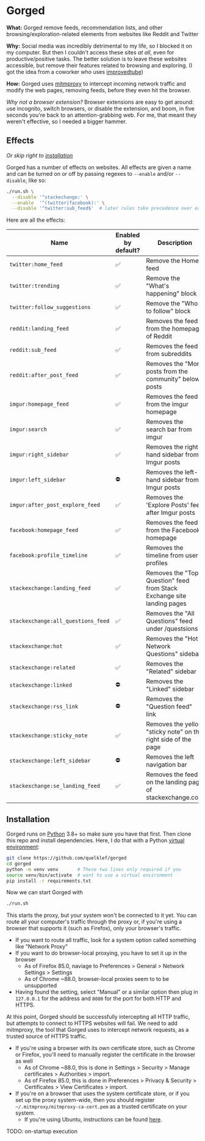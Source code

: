 # Gorged

**What:** Gorged remove feeds, recommendation lists, and other browsing/exploration-related elements from websites like Reddit and Twitter

**Why:** Social media was incredibly detrimental to my life, so I blocked it on my computer. But then I couldn't access these sites *at all*, even for productive/positive tasks. The better solution is to leave these websites accessible, but remove their features related to browsing and exploring. (I got the idea from a coworker who uses [improvedtube](https://chrome.google.com/webstore/detail/improve-youtube-open-sour/bnomihfieiccainjcjblhegjgglakjdd?hl=en))

**How:** Gorged uses [mitmproxy](https://mitmproxy.org/) to intercept incoming network traffic and modify the web pages, removing feeds, before they even hit the browser.

_Why not a browser extension?_ Browser extensions are easy to get around: use incognito, switch browsers, or disable the extension, and boom, in five seconds you're back to an attention-grabbing web. For me, that meant they weren't effective, so I needed a bigger hammer.

## Effects

_Or skip right to [installation](#installation)_

Gorged has a number of effects on websites. All effects are given a name and can be turned on or off by passing regexes to `--enable` and/or `--disable`, like so:

```bash
./run.sh \
  --disable '^stackechange:' \
  --enable  '^(twitter|facebook):' \
  --disable '^twitter:sub_feed$'  # later rules take precedence over earlier rules
```

Here are all the effects:

[comment]: # (BEGIN FLAG DOCS)

|Name|Enabled by default?|Description|
|-|-|-|
|`twitter:home_feed`|✅|Remove the Home feed|
|`twitter:trending`|✅|Remove the "What's happening" block|
|`twitter:follow_suggestions`|✅|Remove the "Who to follow" block|
|`reddit:landing_feed`|✅|Removes the feed from the homepage of Reddit|
|`reddit:sub_feed`|✅|Removes the feed from subreddits|
|`reddit:after_post_feed`|✅|Removes the "More posts from the <subreddit> community" below posts|
|`imgur:homepage_feed`|✅|Removes the feed from the imgur homepage|
|`imgur:search`|✅|Removes the search bar from imgur|
|`imgur:right_sidebar`|✅|Removes the right-hand sidebar from Imgur posts|
|`imgur:left_sidebar`|⛔|Removes the left-hand sidebar from Imgur posts|
|`imgur:after_post_explore_feed`|✅|Removes the 'Explore Posts' feed after Imgur posts|
|`facebook:homepage_feed`|✅|Removes the feed from the Facebook homepage|
|`facebook:profile_timeline`|✅|Removes the timeline from user profiles|
|`stackexchange:landing_feed`|✅|Removes the "Top Question" feed from Stack Exchange site landing pages|
|`stackexchange:all_questions_feed`|✅|Removes the "All Questions" feed under /questsions|
|`stackexchange:hot`|✅|Removes the "Hot Network Questions" sidebar|
|`stackexchange:related`|✅|Removes the "Related" sidebar|
|`stackexchange:linked`|⛔|Removes the "Linked" sidebar|
|`stackexchange:rss_link`|⛔|Removes the "Question feed" link|
|`stackexchange:sticky_note`|✅|Removes the yellow "sticky note" on the right side of the page|
|`stackexchange:left_sidebar`|⛔|Removes the left navigation bar|
|`stackexchange:se_landing_feed`|✅|Removes the feed on the landing page of stackexchange.com|

[comment]: # (END FLAG DOCS)

## Installation

Gorged runs on [Python](https://www.python.org/) 3.8+ so make sure you have that first. Then clone this repo and install dependencies. Here, I do that with a Python [virtual environment](https://docs.python.org/3/library/venv.html):

```bash
git clone https://github.com/quelklef/gorged
cd gorged
python -m venv venv       # These two lines only required if you
source venv/bin/activate  # want to use a virtual environment
pip install -r requirements.txt
```

Now we can start Gorged with

```bash
./run.sh
```

This starts the proxy, but your system won't be connected to it yet. You can route all your computer's traffic through the proxy or, if you're using a browser that supports it (such as Firefox), only your browser's traffic.
  - If you want to route all traffic, look for a system option called something like "Network Proxy"
  - If you want to do browser-local proxying, you have to set it up in the browser
    - As of Firefox 85.0, naviage to Preferences > General > Network Settings > Settings
    - As of Chrome ~88.0, browser-local proxies seem to to be unsupported
  - Having found the setting, select "Manual" or a similar option then plug in `127.0.0.1` for the address and `8080` for the port for both HTTP and HTTPS.

At this point, Gorged should be successfully intercepting all HTTP traffic, but attempts to connect to HTTPS websites will fail. We need to add mitmproxy, the tool that Gorged uses to intercept network requests, as a trusted source of HTTPS traffic.

- If you're using a browser with its own certificate store, such as Chrome or Firefox, you'll need to manually register the certificate in the browser as well
  - As of Chrome ~88.0, this is done in Settings > Security > Manage certificates > Authorities > import.
  - As of Firefox 85.0, this is done in Preferences > Privacy & Security > Certificates > View Certificates > import.
- If you're on a browser that uses the system certificate store, or if you set up the proxy system-wide, then you should register `~/.mitmproxy/mitmproxy-ca-cert.pem` as a trusted certificate on your system.
  - If you're using Ubuntu, instructions can be found  [here](https://askubuntu.com/a/377570/437551).

TODO: on-startup execution
